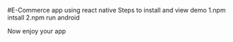 #E-Commerce app using react native
Steps to install and view demo
1.npm intsall
2.npm run android

Now enjoy your app
